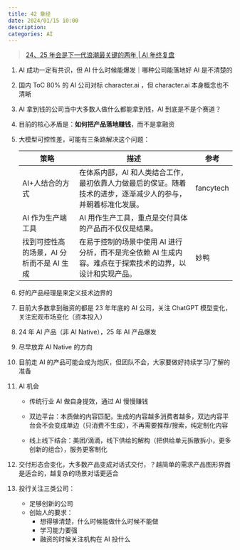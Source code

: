```yaml
---
title: 42 章经
date: 2024/01/15 10:00
description:
categories: AI
---
```


> [24、25 年会是下一代浪潮最关键的两年 | AI 年终复盘](https://www.xiaoyuzhoufm.com/episode/65a2a75fb5e4856c70801eba?s=eyJ1IjoiNjQxYzYzYWZlZGNlNjcxMDRhZjhmNTBkIiwiZCI6MX0%3D)

1. AI 成功一定有共识，但 AI 什么时候能爆发｜哪种公司能落地好 AI 是不清楚的
2. 国内 ToC 80% 的 AI 公司对标 character.ai ，但 character.ai 本身概念也不清晰
3. AI 拿到钱的公司当中大多数人做什么都能拿到钱，AI 到底是不是个赛道？
4. 目前的核心矛盾是：**如何把产品落地赚钱**，而不是拿融资

5. 大模型可控性差，可能有三条路解决这个问题：

   | 策略                                      | 描述                                                                                                          | 参考      |
   | ----------------------------------------- | ------------------------------------------------------------------------------------------------------------- | --------- |
   | AI+人结合的方式                           | 在体系内部，AI 和人类结合工作，最初依靠人力做最后的保证。随着技术的进步，逐渐减少人的参与，并朝着标准化发展。 | fancytech |
   | AI 作为生产端工具                         | AI 用作生产工具，重点是交付具体的产品而不仅仅是结果。                                                         |           |
   | 找到可控性高的场景，AI 分析而不是 AI 生成 | 在易于控制的场景中使用 AI 进行分析，而不是完全依赖 AI 生成内容。难点在于探索技术的边界，以设计和实现产品。    | 妙鸭      |

6. 好的产品经理是来定义技术边界的

7. 目前大多数拿到融资的都是 23 年年底的 AI 公司，关注 ChatGPT 模型变化，关注宏观市场变化（资本投入）

8. 24 年 AI 产品（非 AI Native），25 年 AI 产品爆发

9. 尽早放弃 AI Native 的方向

10. 目前走 AI 的产品可能会成为炮灰，但团队不会，大家要做好持续学习/了解的准备

11. AI 机会

    - 传统行业 AI 做自身提效，通过 AI 慢慢赚钱

    - 双边平台：本质做的内容匹配，生成的内容越多消费者越多，双边内容平台会不会变成单边（只消费不生成），不再需要推荐/搜索，纯定制化内容
    - 线上线下结合：美团/滴滴，线下供给的解构（把供给单元拆散拆小，更多创新的组合），服务更客制化

12. 交付形态会变化，大多数产品变成对话式交付，？越简单的需求产品图形界面是适合的，越复杂的场景对话更适合

13. 投行关注三类公司：

    - 足够创新的公司
    - 创始人的要求：
      - 想得够清楚，什么时候能做什么时候不能做
      - 学习能力要强
      - 融资的时候关注机构在 AI 投什么

